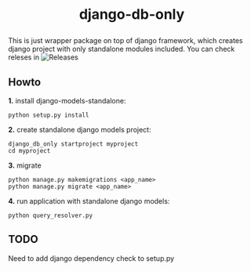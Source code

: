 # <p align="center">django-db-only

This is just wrapper package on top of django framework, which creates django project with only standalone modules included.
You can check releses in ![Releases](https://github.com/abrorbekuz/django_db_only/releases)

## Howto
**1.** install django-models-standalone: 

`python setup.py install`

**2.** create standalone django models project:

```
django_db_only startproject myproject
cd myproject
```

**3.** migrate

```
python manage.py makemigrations <app_name>
python manage.py migrate <app_name>
```

**4.** run application with standalone django models:

```
python query_resolver.py
```

## TODO

Need to add django dependency check to setup.py
